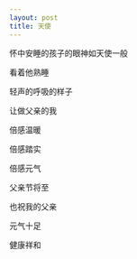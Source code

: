 ```yaml
---
layout: post
title: 天使
---
```


怀中安睡的孩子的眼神如天使一般

看着他熟睡

轻声的呼吸的样子

让做父亲的我

倍感温暖

倍感踏实

倍感元气


父亲节将至

也祝我的父亲

元气十足

健康祥和



